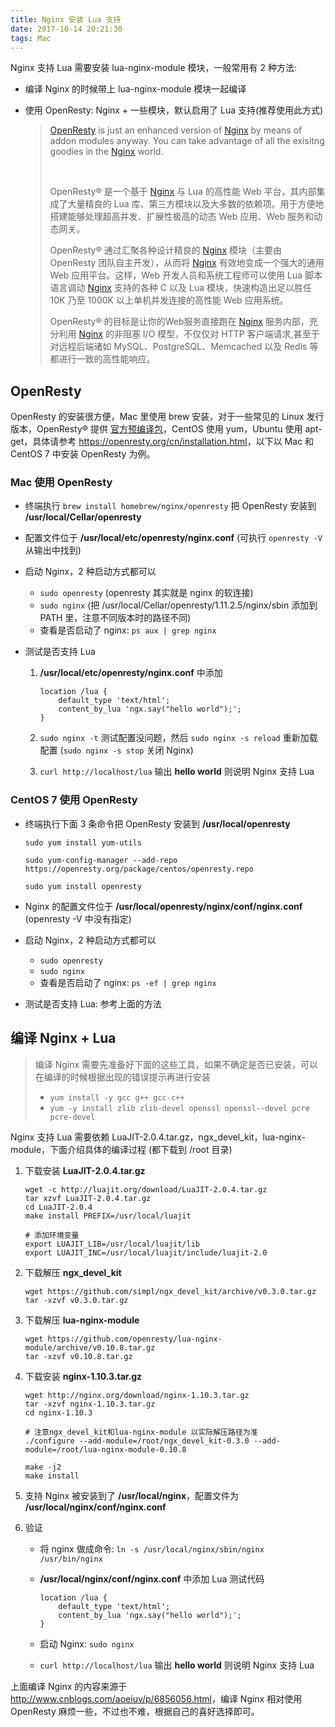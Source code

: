 ```yaml
---
title: Nginx 安装 Lua 支持
date: 2017-10-14 20:21:30
tags: Mac
---
```


Nginx 支持 Lua 需要安装 lua-nginx-module 模块，一般常用有 2 种方法: 

* 编译 Nginx 的时候带上 lua-nginx-module 模块一起编译

* 使用 OpenResty: Nginx + 一些模块，默认启用了 Lua 支持(推荐使用此方式)

  > [OpenResty](https://openresty.org/cn/openresty.html) is just an enhanced version of [Nginx](https://openresty.org/cn/nginx.html) by means of addon modules anyway. You can take advantage of all the exisitng goodies in the [Nginx](https://openresty.org/cn/nginx.html) world.
  >
  > ​
  >
  > OpenResty® 是一个基于 [Nginx](https://openresty.org/cn/nginx.html) 与 Lua 的高性能 Web 平台，其内部集成了大量精良的 Lua 库、第三方模块以及大多数的依赖项。用于方便地搭建能够处理超高并发、扩展性极高的动态 Web 应用、Web 服务和动态网关。
  >
  > OpenResty® 通过汇聚各种设计精良的 [Nginx](https://openresty.org/cn/nginx.html) 模块（主要由 OpenResty 团队自主开发），从而将 [Nginx](https://openresty.org/cn/nginx.html) 有效地变成一个强大的通用 Web 应用平台。这样，Web 开发人员和系统工程师可以使用 Lua 脚本语言调动 [Nginx](https://openresty.org/cn/nginx.html) 支持的各种 C 以及 Lua 模块，快速构造出足以胜任 10K 乃至 1000K 以上单机并发连接的高性能 Web 应用系统。
  >
  > OpenResty® 的目标是让你的Web服务直接跑在 [Nginx](https://openresty.org/cn/nginx.html) 服务内部，充分利用 [Nginx](https://openresty.org/cn/nginx.html) 的非阻塞 I/O 模型，不仅仅对 HTTP 客户端请求,甚至于对远程后端诸如 MySQL、PostgreSQL、Memcached 以及 Redis 等都进行一致的高性能响应。<!--more-->

## OpenResty

OpenResty 的安装很方便，Mac 里使用 brew 安装，对于一些常见的 Linux 发行版本，OpenResty® 提供 [官方预编译包](https://openresty.org/cn/linux-packages.html)，CentOS 使用 yum，Ubuntu 使用 apt-get，具体请参考 <https://openresty.org/cn/installation.html>，以下以 Mac 和 CentOS 7 中安装 OpenResty 为例。

### Mac 使用 OpenResty

* 终端执行 `brew install homebrew/nginx/openresty` 把 OpenResty 安装到 **/usr/local/Cellar/openresty**

* 配置文件位于 **/usr/local/etc/openresty/nginx.conf** (可执行 `openresty -V` 从输出中找到)

* 启动 Nginx，2 种启动方式都可以

  * `sudo openresty` (openresty 其实就是 nginx 的软连接)
  * `sudo nginx` (把 /usr/local/Cellar/openresty/1.11.2.5/nginx/sbin 添加到 PATH 里，注意不同版本时的路径不同)
  * 查看是否启动了 nginx: `ps aux | grep nginx`

* 测试是否支持 Lua

  1. **/usr/local/etc/openresty/nginx.conf** 中添加

     ```
     location /lua {
         default_type 'text/html';
         content_by_lua 'ngx.say("hello world");';
     }
     ```

  2. `sudo nginx -t` 测试配置没问题，然后 `sudo nginx -s reload` 重新加载配置 (`sudo nginx -s stop` 关闭 Nginx)

  3. `curl http://localhost/lua` 输出 **hello world** 则说明 Nginx 支持 Lua

### CentOS 7 使用 OpenResty

* 终端执行下面 3 条命令把 OpenResty 安装到 **/usr/local/openresty**

  `sudo yum install yum-utils`

  `sudo yum-config-manager --add-repo https://openresty.org/package/centos/openresty.repo`

  `sudo yum install openresty`

* Nginx 的配置文件位于 **/usr/local/openresty/nginx/conf/nginx.conf** (openresty -V 中没有指定)

* 启动 Nginx，2 种启动方式都可以

  * `sudo openresty`
  * `sudo nginx`
  * 查看是否启动了 nginx: `ps -ef | grep nginx`

* 测试是否支持 Lua: 参考上面的方法

## 编译 Nginx + Lua

> 编译 Nginx 需要先准备好下面的这些工具，如果不确定是否已安装，可以在编译的时候根据出现的错误提示再进行安装
>
> * `yum install -y gcc g++ gcc-c++`
> * `yum -y install zlib zlib-devel openssl openssl--devel pcre pcre-devel`

Nginx 支持 Lua 需要依赖 LuaJIT-2.0.4.tar.gz，ngx_devel_kit，lua-nginx-module，下面介绍具体的编译过程 (都下载到 /root 目录)

1. 下载安装 **LuaJIT-2.0.4.tar.gz**

   ```
   wget -c http://luajit.org/download/LuaJIT-2.0.4.tar.gz
   tar xzvf LuaJIT-2.0.4.tar.gz
   cd LuaJIT-2.0.4
   make install PREFIX=/usr/local/luajit

   # 添加环境变量
   export LUAJIT_LIB=/usr/local/luajit/lib
   export LUAJIT_INC=/usr/local/luajit/include/luajit-2.0
   ```

2. 下载解压 **ngx_devel_kit**

   ```
   wget https://github.com/simpl/ngx_devel_kit/archive/v0.3.0.tar.gz
   tar -xzvf v0.3.0.tar.gz
   ```

3. 下载解压 **lua-nginx-module**

   ```
   wget https://github.com/openresty/lua-nginx-module/archive/v0.10.8.tar.gz
   tar -xzvf v0.10.8.tar.gz
   ```

4. 下载安装 **nginx-1.10.3.tar.gz**

   ```
   wget http://nginx.org/download/nginx-1.10.3.tar.gz
   tar -xzvf nginx-1.10.3.tar.gz
   cd nginx-1.10.3

   # 注意ngx_devel_kit和lua-nginx-module 以实际解压路径为准
   ./configure --add-module=/root/ngx_devel_kit-0.3.0 --add-module=/root/lua-nginx-module-0.10.8

   make -j2
   make install
   ```

5. 支持 Nginx 被安装到了 **/usr/local/nginx**，配置文件为 **/usr/local/nginx/conf/nginx.conf**

6. 验证

   * 将 nginx 做成命令: `ln -s /usr/local/nginx/sbin/nginx /usr/bin/nginx`

   * **/usr/local/nginx/conf/nginx.conf** 中添加 Lua 测试代码

     ```
     location /lua {
         default_type 'text/html';
         content_by_lua 'ngx.say("hello world");';
     }
     ```

   * 启动 Nginx: `sudo nginx`

   * `curl http://localhost/lua` 输出 **hello world** 则说明 Nginx 支持 Lua

上面编译 Nginx 的内容来源于 <http://www.cnblogs.com/aoeiuv/p/6856056.html>，编译 Nginx 相对使用 OpenResty 麻烦一些，不过也不难，根据自己的喜好选择即可。